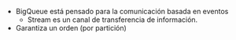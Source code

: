- BigQueue está pensado para la comunicación basada en eventos
	- Stream es un canal de transferencia de información.
- Garantiza un orden (por partición)